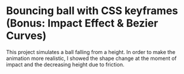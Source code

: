# Bouncing ball with CSS keyframes (Bonus: Impact Effect &amp; Bezier Curves)

This project simulates a ball falling from a height. In order to make the animation more realistic, I showed the shape change at the moment of impact and the decreasing height due to friction.
